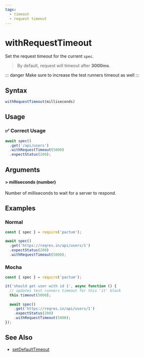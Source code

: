 ```yaml
---
tags:
  - timeout
  - request timeout
---
```


# withRequestTimeout

Set the request timeout for the current `spec`.

> By default, request will timeout after **3000ms**.

::: danger
Make sure to increase the test runners timeout as well
:::

## Syntax

```js
withRequestTimeout(milliseconds)
```

## Usage

### ✅  Correct Usage

```js 
await spec()
  .get('/api/users')
  .withRequestTimeout(5000)
  .expectStatus(200);
```

## Arguments

#### > milliseconds (number)

Number of milliseconds to wait for a server to respond.

## Examples

### Normal

```js
const { spec } = require('pactum');

await spec()
  .get('https://reqres.in/api/users/1')
  .expectStatus(200)
  .withRequestTimeout(5000);
```

### Mocha

```js
const { spec } = require('pactum');

it('should get user with id 1', async function () {
  // updates test runners timeout for this 'it' block
  this.timeout(5000);
  
  await spec()
    .get('https://reqres.in/api/users/1')
    .expectStatus(200)
    .withRequestTimeout(5000);
});
```

## See Also

- [setDefaultTimeout](/api/settings/setDefaultTimeout)
